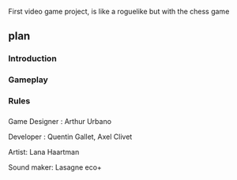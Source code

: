 First video game project, is like a roguelike but with the chess game



## **plan**
### Introduction
### Gameplay
### Rules
### 

Game Designer : Arthur Urbano

Developer : Quentin Gallet, Axel Clivet

Artist: Lana Haartman

Sound maker: Lasagne eco+